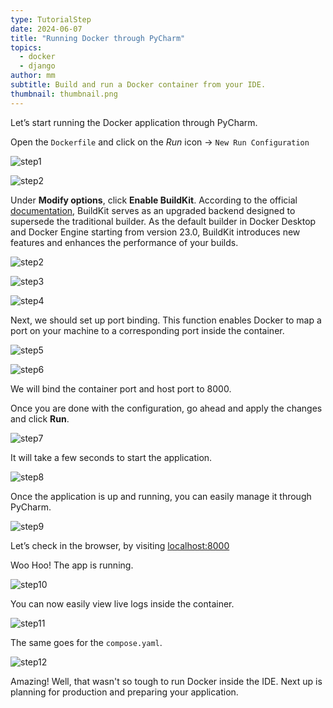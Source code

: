 ```yaml
---
type: TutorialStep
date: 2024-06-07
title: "Running Docker through PyCharm"
topics:
  - docker
  - django
author: mm
subtitle: Build and run a Docker container from your IDE.
thumbnail: thumbnail.png
---
```


Let’s start running the Docker application through PyCharm.

Open the `Dockerfile` and click on the _Run_ icon → `New Run Configuration`

![step1](./images/9.png)

![step2](./images/10.png)

Under **Modify options**, click **Enable BuildKit**. According to the official [documentation](https://docs.docker.com/build/buildkit/), BuildKit serves as an upgraded backend designed to supersede the traditional builder. As the default builder in Docker Desktop and Docker Engine starting from version 23.0, BuildKit introduces new features and enhances the performance of your builds.

![step2](./images/11.png)

![step3](./images/12.png)

![step4](./images/13.png)

Next, we should set up port binding. This function enables Docker to map a port on your machine to a corresponding port inside the container.

![step5](./images/14.png)

![step6](./images/15.png)

We will bind the container port and host port to 8000.

Once you are done with the configuration, go ahead and apply the changes and click **Run**.

![step7](./images/16.png)

It will take a few seconds to start the application.

![step8](./images/17.png)

Once the application is up and running, you can easily manage it through PyCharm.

![step9](./images/18.png)

Let’s check in the browser, by visiting [localhost:8000](http://localhost:8000)

Woo Hoo! The app is running.

![step10](./images/19.png)

You can now easily view live logs inside the container.

![step11](./images/20.png)

The same goes for the `compose.yaml`.

![step12](./images/21.png)

Amazing! Well, that wasn't so tough to run Docker inside the IDE. Next up is planning for production and preparing your application.
